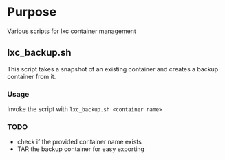 # Purpose

Various scripts for lxc container management

## lxc_backup.sh

This script takes a snapshot of an existing container and creates a backup container from it.

### Usage

Invoke the script with `lxc_backup.sh <container name>` 

### TODO

* check if the provided container name exists
* TAR the backup container for easy exporting